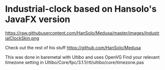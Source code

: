 # Industrial-clock based on Hansolo's JavaFX version
https://raw.githubusercontent.com/HanSolo/Medusa/master/images/IndustrialClockSkin.png

Check out the rest of his stuff
https://github.com/HanSolo/Medusa

This was done in baremetal with Ultibo and uses OpenVG
Find your relevant timezone setting in Ultibo/Core/fpc/3.1.1/rtl/ultibo/core/timezone.pas


